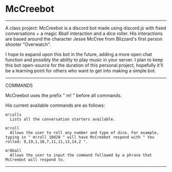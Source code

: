 # McCreebot

------

A class project: McCreebot is a discord bot made using discord.js with fixed conversations + a magic 8ball interaction and a dice roller. His interactions are based around the character Jesse McCree from Blizzard's first person shooter "Overwatch".

I hope to expand upon this bot in the future, adding a more open chat function and possibly the ability to play music in your server. I plan to keep this bot open-source for the duration of this personal project, hopefully it'll be a learning point for others who want to get into making a simple bot.

------

COMMANDS

  McCreebot uses the prefix " m! " before all commands.

  His current available commands are as follows:
    
    m!calls
      Lists all the conversation starters available.
    
    m!roll
      Allows the user to roll any number and type of dice. For example, typing in " m!roll 10d20 " will have McCreebot respond with " You rolled: 9,19,1,10,7,11,11,13,14,2 ". 
    
    m!8ball
      Allows the user to input the command followed by a phrase that McCreebot will respond to.
      
------
